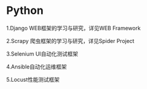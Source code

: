 # Python

1.Django WEB框架的学习与研究，详见WEB Framework

2.Scrapy 爬虫框架的学习与研究，详见Spider Project

3.Selenium UI自动化测试框架

4.Ansible自动化运维框架

5.Locust性能测试框架
